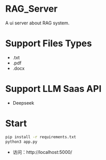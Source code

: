 # RAG_Server
A ui server about RAG system.

# Support Files Types
- .txt
- .pdf
- .docx

# Support LLM Saas API
- Deepseek 

# Start
```bash
pip install -r requirements.txt
python3 app.py
```
- 访问：http://localhost:5000/
